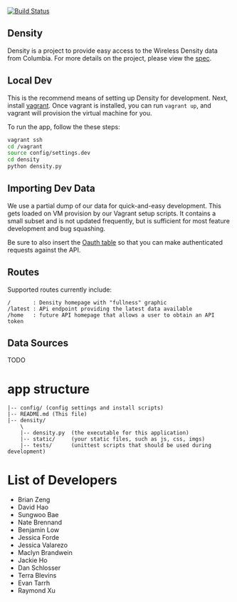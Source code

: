 
[![Build Status](https://travis-ci.org/adicu/density.svg?branch=master)](https://travis-ci.org/adicu/density)

Density
---

Density is a project to provide easy access to the Wireless Density data from Columbia.
For more details on the project, please view the [spec](SPEC.md).




## Local Dev

This is the recommend means of setting up Density for development.
Next, install [vagrant](http://www.vagrantup.com/).
Once vagrant is installed, you can run `vagrant up`, and vagrant will provision the virtual machine for you.

To run the app, follow the these steps:

```bash
vagrant ssh
cd /vagrant
source config/settings.dev
cd density
python density.py
```





## Importing Dev Data

We use a partial dump of our data for quick-and-easy development.
This gets loaded on VM provision by our Vagrant setup scripts.
It contains a small subset and is not updated frequently, but is sufficient for most feature development and bug squashing.

Be sure to also insert the [Oauth table](config/oauth_dev_dump.sql) so that you can make authenticated requests against the API.




## Routes

Supported routes currently include:

```
/       : Density homepage with "fullness" graphic
/latest : APi endpoint providing the latest data available
/home   : future API homepage that allows a user to obtain an API token
```



## Data Sources

TODO

# app structure

```
|-- config/ (config settings and install scripts)
|-- README.md (This file)
|-- density/
    \
    |-- density.py  (the executable for this application)
    |-- static/     (your static files, such as js, css, imgs)
    |-- tests/      (unittest scripts that should be used during development)
```


# List of Developers

- Brian Zeng
- David Hao
- Sungwoo Bae
- Nate Brennand
- Benjamin Low
- Jessica Forde
- Jessica Valarezo
- Maclyn Brandwein
- Jackie Ho
- Dan Schlosser
- Terra Blevins
- Evan Tarrh
- Raymond Xu

